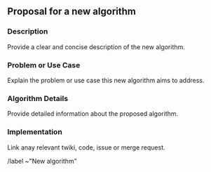 ## Proposal for a new algorithm

### Description

Provide a clear and concise description of the new algorithm.

### Problem or Use Case

Explain the problem or use case this new algorithm aims to address.

### Algorithm Details

Provide detailed information about the proposed algorithm.

### Implementation

Link anay relevant twiki, code, issue or merge request.

/label ~"New algorithm"